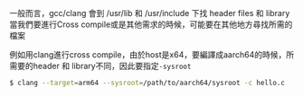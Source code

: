 一般而言，gcc/clang 會到 /usr/lib 和 /usr/include 下找 header files 和 library
當我們要進行Cross compile或是其他需求的時候，可能要在其他地方尋找所需的檔案

例如用clang進行cross compile，由於host是x64，要編譯成aarch64的時候，所需要的header 和 library不同，因此要指定`-sysroot`
``` bash
$ clang --target=arm64 --sysroot=/path/to/aarch64/sysroot -c hello.c
```
